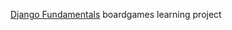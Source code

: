 [Django Fundamentals](http://pluralsight.com/training/Courses/TableOfContents/django-fundamentals) boardgames learning project

